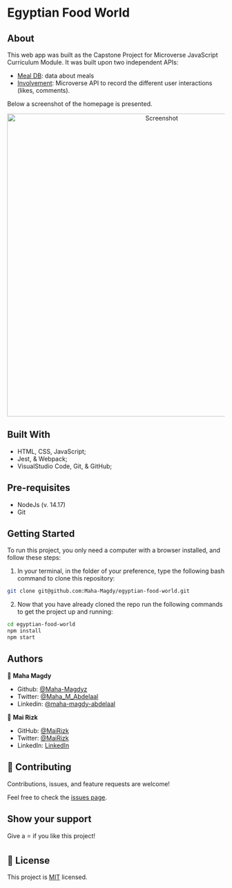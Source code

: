 # Egyptian Food World

## About

This web app was built as the Capstone Project for Microverse JavaScript Curriculum Module.
It was built upon two independent APIs:
- [Meal DB](https://www.themealdb.com/api.php): data about meals
- [Involvement](https://www.notion.so/microverse/Involvement-API-869e60b5ad104603aa6db59e08150270): Microverse API to record the different user interactions (likes, comments).

Below a screenshot of the homepage is presented.

<p align="center">
    <img alt="Screenshot" src="./docs/Screenshot.png" width="700">
</p>

## Built With

- HTML, CSS, JavaScript;
- Jest, & Webpack;
- VisualStudio Code, Git, & GitHub;

## Pre-requisites

- NodeJs (v. 14.17)
- Git
## Getting Started

To run this project, you only need a computer with a browser installed, and follow these steps:


1. In your terminal, in the folder of your preference, type the following bash command to clone this repository:

```sh
git clone git@github.com:Maha-Magdy/egyptian-food-world.git
```

2. Now that you have already cloned the repo run the following commands to get the project up and running:
```sh
cd egyptian-food-world
npm install
npm start
```
## Authors

👤 **Maha Magdy**

- Github: [@Maha-Magdyz](https://github.com/Maha-Magdy)
- Twitter: [@Maha_M_Abdelaal](https://twitter.com/Maha_M_Abdelaal)
- Linkedin: [@maha-magdy-abdelaal](https://www.linkedin.com/in/maha-magdy-abdelaal/)

👤 **Mai Rizk**

- GitHub: [@MaiRizk](https://github.com/MaiRizk)
- Twitter: [@MaiRizk](https://twitter.com/MaiRizk16)
- LinkedIn: [LinkedIn](https://www.linkedin.com/in/mai-rizk-252722188/)

## 🤝 Contributing

Contributions, issues, and feature requests are welcome!

Feel free to check the [issues page](https://github.com/Maha-Magdy/egyptian-food-world/issues).

## Show your support

Give a ⭐️ if you like this project!

## 📝 License

This project is [MIT](./LICENSE) licensed.
